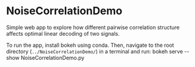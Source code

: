 # NoiseCorrelationDemo
Simple web app to explore how different pairwise correlation structure affects optimal linear decoding of two signals.

To run the app, install bokeh using conda. Then, navigate to the root directory (`../NoiseCorrelationDemo/`) in
a terminal and run: bokeh serve --show NoiseCorrelationDemo.py
